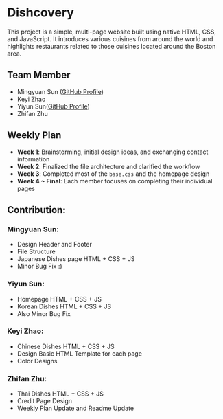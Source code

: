 # Dishcovery

This project is a simple, multi-page website built using native HTML, CSS, and JavaScript. It introduces various cuisines from around the world and highlights restaurants related to those cuisines located around the Boston area.

## Team Member

- Mingyuan Sun ([GitHub Profile](https://github.com/triticumWheat))
- Keyi Zhao
- Yiyun Sun([GitHub Profile](https://github.com/MikeTheMichaelS))
- Zhifan Zhu

## Weekly Plan

- **Week 1**: Brainstorming, initial design ideas, and exchanging contact information
- **Week 2**: Finalized the file architecture and clarified the workflow
- **Week 3**: Completed most of the `base.css` and the homepage design
- **Week 4 ~ Final**: Each member focuses on completing their individual pages

## Contribution:
### Mingyuan Sun:
- Design Header and Footer
- File Structure
- Japanese Dishes page HTML + CSS + JS 
- Minor Bug Fix :)
### Yiyun Sun:
- Homepage HTML + CSS + JS
- Korean Dishes HTML + CSS + JS
- Also Minor Bug Fix
### Keyi Zhao:
- Chinese Dishes HTML + CSS + JS
- Design Basic HTML Template for each page
- Color Designs
### Zhifan Zhu:
- Thai Dishes HTML + CSS + JS
- Credit Page Design
- Weekly Plan Update and Readme Update
